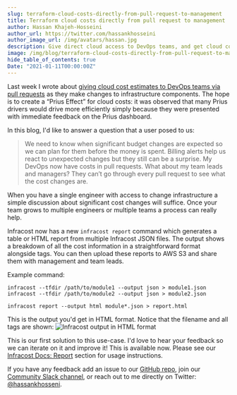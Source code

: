 ```yaml
---
slug: terraform-cloud-costs-directly-from-pull-request-to-management
title: Terraform cloud costs directly from pull request to management
author: Hassan Khajeh-Hosseini
author_url: https://twitter.com/hassankhosseini
author_image_url: /img/avatars/hassan.jpg
description: Give direct cloud access to DevOps teams, and get cloud cost estimates to the team leads and management.
image: /img/blog/terraform-cloud-costs-directly-from-pull-request-to-management/infracost_html_output.png
hide_table_of_contents: true
Date: "2021-01-11T00:00:00Z"
---
```


Last week I wrote about [giving cloud cost estimates to DevOps teams via pull requests](/blog/the-prius-effect-for-cloud-costs) as they make changes to infrastructure components. The hope is to create a “Prius Effect” for cloud costs:  it was observed that many Prius drivers would drive more efficiently simply because they were presented with immediate feedback on the Prius dashboard.

In this blog, I'd like to answer a question that a user posed to us:
>We need to know when significant budget changes are expected so we can plan for them before the money is spent. Billing alerts help us react to unexpected changes but they still can be a surprise. My DevOps now have costs in pull requests. What about my team leads and managers? They can’t go through every pull request to see what the cost changes are.

When you have a single engineer with access to change infrastructure a simple discussion about significant cost changes will suffice. Once your team grows to multiple engineers or multiple teams a process can really help.

Infracost now has a new `infracost report` command which generates a table or HTML report from multiple Infracost JSON files. The output shows a breakdown of all the cost information in a straightforward format alongside tags. You can then upload these reports to AWS S3 and share them with management and team leads.

Example command:
```
infracost --tfdir /path/to/module1 --output json > module1.json
infracost --tfdir /path/to/module2 --output json > module2.json

infracost report --output html module*.json > report.html
```

This is the output you'd get in HTML format. Notice that the filename and all tags are shown:
![Infracost output in HTML format](/img/blog/terraform-cloud-costs-directly-from-pull-request-to-management/infracost_html_output.png)


This is our first solution to this use-case. I'd love to hear your feedback so we can iterate on it and improve it! This is available now. Please see our [Infracost Docs: Report](/docs/#report) section for usage instructions.

If you have any feedback add an issue to our [GitHub repo](https://github.com/infracost/infracost), join our [Community Slack channel](https://www.infracost.io/community-chat), or reach out to me directly on Twitter: [@hassankhosseni](https://twitter.com/hassankhosseini).
